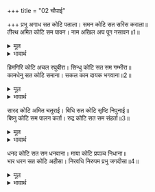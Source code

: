 +++
title = "02 चौपाई"

+++
प्रभु अगाध सत कोटि पताला। समन कोटि सत सरिस कराला॥  
तीरथ अमित कोटि सम पावन। नाम अखिल अघ पूग नसावन॥1॥  

<details><summary>मूल</summary>

प्रभु अगाध सत कोटि पताला। समन कोटि सत सरिस कराला॥  
तीरथ अमित कोटि सम पावन। नाम अखिल अघ पूग नसावन॥1॥  
</details>

<details><summary>भावार्थ</summary>

अरबों पातालों के समान प्रभु अथाह हैं। अरबों यमराजों के समान भयानक हैं। अनन्तकोटि तीर्थों के समान वे पवित्र करने वाले हैं। उनका नाम सम्पूर्ण पापसमूह का नाश करने वाला है॥1॥  
</details>

हिमगिरि कोटि अचल रघुबीरा। सिन्धु कोटि सत सम गम्भीरा॥  
कामधेनु सत कोटि समाना। सकल काम दायक भगवाना॥2॥  

<details><summary>मूल</summary>

हिमगिरि कोटि अचल रघुबीरा। सिन्धु कोटि सत सम गम्भीरा॥  
कामधेनु सत कोटि समाना। सकल काम दायक भगवाना॥2॥  
</details>

<details><summary>भावार्थ</summary>

श्री रघुवीर करोडों हिमालयों के समान अचल (स्थिर) हैं और अरबों समुद्रों के समान गहरे हैं। भगवान्‌ अरबों कामधेनुओं के समान सब कामनाओं (इच्छित पदार्थों) के देने वाले हैं॥3॥  
</details>

सारद कोटि अमित चतुराई। बिधि सत कोटि सृष्टि निपुनाई॥  
बिष्नु कोटि सम पालन कर्ता। रुद्र कोटि सत सम संहर्ता॥3॥  

<details><summary>मूल</summary>

सारद कोटि अमित चतुराई। बिधि सत कोटि सृष्टि निपुनाई॥  
बिष्नु कोटि सम पालन कर्ता। रुद्र कोटि सत सम संहर्ता॥3॥  
</details>

<details><summary>भावार्थ</summary>

उनमें अनन्तकोटि सरस्वतियों के समान चतुरता है। अरबों ब्रह्माओं के समान सृष्टि रचना की निपुणता है। वे करोडों विष्णुओं के समान पालन करने वाले और अरबों रुद्रों के समान संहार करने वाले हैं॥3॥  
</details>

धनद कोटि सत सम धनवाना। माया कोटि प्रपञ्च निधाना॥  
भार धरन सत कोटि अहीसा। निरवधि निरुपम प्रभु जगदीसा॥4॥  

<details><summary>मूल</summary>

धनद कोटि सत सम धनवाना। माया कोटि प्रपञ्च निधाना॥  
भार धरन सत कोटि अहीसा। निरवधि निरुपम प्रभु जगदीसा॥4॥  
</details>

<details><summary>भावार्थ</summary>

वे अरबों कुबेरों के समान धनवान्‌ और करोडों मायाओं के समान सृष्टि के खजाने हैं। बोझ उठाने में वे अरबों शेषों के समान हैं। (अधिक क्या) जगदीश्वर प्रभु श्री रामजी (सभी बातों में) सीमारहित और उपमारहित हैं॥4॥  
</details>

<div class="audioEmbed"  caption="AIR-वाचनम्" src="https://archive
.org/download/rAmcharitmAnas-AIR/EPI-388.mp3"></div>
